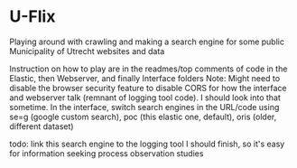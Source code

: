 # U-Flix
Playing around with crawling and making a search engine for some public Municipality of Utrecht websites and data

Instruction on how to play are in the readmes/top comments of code in the Elastic, then Webserver, and finally Interface folders
Note: Might need to disable the browser security feature to disable CORS for how the interface and webserver talk (remnant of logging tool code). I should look into that sometime.
In the interface, switch search engines in the URL/code using se=g (google custom search), poc (this elastic one, default), oris (older, different dataset)

todo: link this search engine to the logging tool I should finish, so it's easy for information seeking process observation studies
